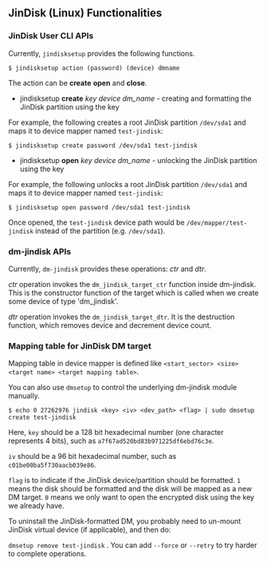 ## JinDisk (Linux) Functionalities

### JinDisk User CLI APIs

Currently, `jindisksetup` provides the following functions.

```
$ jindisksetup action (password) (device) dmname
```

The action can be **create** **open** and **close**.

- jindisksetup **create** *key* *device* *dm_name* - creating and formatting the JinDisk partition using the key

For example, the following creates a root JinDisk partition `/dev/sda1` and maps it to device mapper named `test-jindisk`:

```
$ jindisksetup create password /dev/sda1 test-jindisk
```

- jindisksetup **open** *key* *device* *dm_name* - unlocking the JinDisk partition using the key

For example, the following unlocks a root JinDisk partition `/dev/sda1` and maps it to device mapper named `test-jindisk`:

```
$ jindisksetup open password /dev/sda1 test-jindisk
```

Once opened, the `test-jindisk` device path would be `/dev/mapper/test-jindisk` instead of the partition (e.g. `/dev/sda1`).

### dm-jindisk APIs

Currently, `dm-jindisk` provides these operations: *ctr* and *dtr*.

*ctr* operation invokes the `dm_jindisk_target_ctr` function inside dm-jindisk. This is the constructor function of the target which is called when we create some device of type 'dm_jindisk'.

*dtr* operation invokes the `dm_jindisk_target_dtr`. It is the destruction function, which removes device and decrement device count.

### Mapping table for JinDisk DM target

Mapping table in device mapper is defined like `<start_sector> <size> <target name> <target mapping table>`.

You can also use `dmsetup` to control the underlying dm-jindisk module manually. 

```
$ echo 0 27262976 jindisk <key> <iv> <dev_path> <flag> | sudo dmsetup create test-jindisk
```

Here, `key` should be a 128 bit hexadecimal number (one character represents 4 bits), such as `a7f67ad520bd83b971225df6ebd76c3e`.

`iv` should be a 96 bit hexadecimal number, such as `c01be00ba5f730aacb039e86`.

`flag` is to indicate if the JinDisk device/partition should be formatted. `1` means the disk should be formatted and the disk will be mapped as a new DM target. `0` means we only want to open the encrypted disk using the key we already have.

To uninstall the JinDisk-formatted DM, you probably need to un-mount JinDisk virtual device (if applicable), and then do:

`dmsetup remove test-jindisk` . You can add `--force` or `--retry` to try harder to complete operations.
